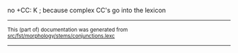 
no +CC: K ; because complex CC's go into the lexicon

* * *

<small>This (part of) documentation was generated from [src/fst/morphology/stems/conjunctions.lexc](https://github.com/giellalt/lang-sjd/blob/main/src/fst/morphology/stems/conjunctions.lexc)</small>

---


